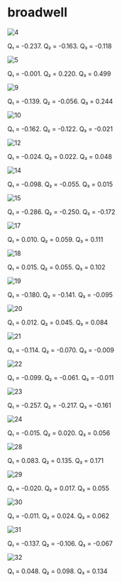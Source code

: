 # broadwell

![4](/assets/broadwell/plot_4.png)

Q₁ = -0.237.  Q₂ = -0.163.  Q₃ = -0.118

![5](/assets/broadwell/plot_5.png)

Q₁ = -0.001.  Q₂ = 0.220.  Q₃ = 0.499

![9](/assets/broadwell/plot_9.png)

Q₁ = -0.139.  Q₂ = -0.056.  Q₃ = 0.244

![10](/assets/broadwell/plot_10.png)

Q₁ = -0.162.  Q₂ = -0.122.  Q₃ = -0.021

![12](/assets/broadwell/plot_12.png)

Q₁ = -0.024.  Q₂ = 0.022.  Q₃ = 0.048

![14](/assets/broadwell/plot_14.png)

Q₁ = -0.098.  Q₂ = -0.055.  Q₃ = 0.015

![15](/assets/broadwell/plot_15.png)

Q₁ = -0.286.  Q₂ = -0.250.  Q₃ = -0.172

![17](/assets/broadwell/plot_17.png)

Q₁ = 0.010.  Q₂ = 0.059.  Q₃ = 0.111

![18](/assets/broadwell/plot_18.png)

Q₁ = 0.015.  Q₂ = 0.055.  Q₃ = 0.102

![19](/assets/broadwell/plot_19.png)

Q₁ = -0.180.  Q₂ = -0.141.  Q₃ = -0.095

![20](/assets/broadwell/plot_20.png)

Q₁ = 0.012.  Q₂ = 0.045.  Q₃ = 0.084

![21](/assets/broadwell/plot_21.png)

Q₁ = -0.114.  Q₂ = -0.070.  Q₃ = -0.009

![22](/assets/broadwell/plot_22.png)

Q₁ = -0.099.  Q₂ = -0.061.  Q₃ = -0.011

![23](/assets/broadwell/plot_23.png)

Q₁ = -0.257.  Q₂ = -0.217.  Q₃ = -0.161

![24](/assets/broadwell/plot_24.png)

Q₁ = -0.015.  Q₂ = 0.020.  Q₃ = 0.056

![28](/assets/broadwell/plot_28.png)

Q₁ = 0.083.  Q₂ = 0.135.  Q₃ = 0.171

![29](/assets/broadwell/plot_29.png)

Q₁ = -0.020.  Q₂ = 0.017.  Q₃ = 0.055

![30](/assets/broadwell/plot_30.png)

Q₁ = -0.011.  Q₂ = 0.024.  Q₃ = 0.062

![31](/assets/broadwell/plot_31.png)

Q₁ = -0.137.  Q₂ = -0.106.  Q₃ = -0.067

![32](/assets/broadwell/plot_32.png)

Q₁ = 0.048.  Q₂ = 0.098.  Q₃ = 0.134
